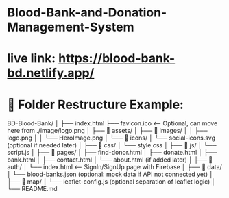 # Blood-Bank-and-Donation-Management-System

# live link: https://blood-bank-bd.netlify.app/


# 🔄 Folder Restructure Example:

BD-Blood-Bank/
│
├── index.html
├── favicon.ico  <-- Optional, can move here from ./image/logo.png
│
├── 📁 assets/
│   ├── 📁 images/
│   │   ├── logo.png
│   │   └── HeroImage.png
│   └── 📁 icons/
│       └── social-icons.svg (optional if needed later)
│
├── 📁 css/
│   └── style.css
│
├── 📁 js/
│   └── script.js
│
├── 📁 pages/
│   ├── find-donor.html
│   ├── donate.html
│   ├── bank.html
│   ├── contact.html
│   └── about.html (if added later)
│
├── 📁 auth/
│   └── index.html  <-- SignIn/SignUp page with Firebase
│
├── 📁 data/
│   └── blood-banks.json (optional: mock data if API not connected yet)
│
├── 📁 map/
│   └── leaflet-config.js (optional separation of leaflet logic)
│
└── README.md
